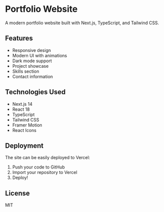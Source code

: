 # Portfolio Website

A modern portfolio website built with Next.js, TypeScript, and Tailwind CSS.

## Features

- Responsive design
- Modern UI with animations
- Dark mode support
- Project showcase
- Skills section
- Contact information


## Technologies Used

- Next.js 14
- React 18
- TypeScript
- Tailwind CSS
- Framer Motion
- React Icons

## Deployment

The site can be easily deployed to Vercel:

1. Push your code to GitHub
2. Import your repository to Vercel
3. Deploy!

## License

MIT 